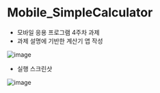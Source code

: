 # Mobile_SimpleCalculator
 - 모바일 응용 프로그램 4주차 과제
 - 과제 설명에 기반한 계산기 앱 작성

![image](https://user-images.githubusercontent.com/33932851/103155003-2ccf6300-47df-11eb-9563-3931604b17a9.png)

- 실행 스크린샷

![image](https://user-images.githubusercontent.com/33932851/103155025-52f50300-47df-11eb-8e91-3039e5a24331.png)
